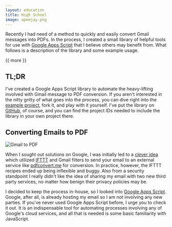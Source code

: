 ```yaml
---
layout: education
title: High School
image: apeejay.png
---
```


Recently I had need of a method to quickly and easily convert Gmail messages into PDFs.  In the process, I created a small library of helpful tools for use with [Google Apps Script](https://developers.google.com/apps-script/) that I believe others may benefit from.  What follows is a description of the library and some example usage.

{{ more }}

## TL;DR

I've created a Google Apps Script library to automate the heavy-lifting involved with Gmail message to PDF conversion.  If you aren't interested in the nitty gritty of what goes into the process, you can dive right into the [example project](https://script.google.com/d/1qdkT9ShXl4VWO9XvKefcxmH_oRJe31MPDyIDsOKyGidKr-GHBpULLtvx/edit?usp=sharing), fork it, and play with it yourself.  I've put the library on [GitHub](https://github.com/pixelcog/gmail-to-pdf), of course, and you can find the project IDs needed to include the library in your own project there.

## Converting Emails to PDF

![Gmail to PDF](/img/posts/gmail-to-pdf.jpg)

When I sought out solutions on Google, I was initially led to a [clever idea](http://www.oxhow.com/automatically-backup-emails-as-pdf/) which utilized [IFTTT](https://ifttt.com/) and Gmail filters to send your email to an external service like [pdfconvert.me](http://pdfconvert.me/) for conversion.  In practice, however, the IFTTT recipes ended up being inflexible and buggy.  Also from a security standpoint I really didn't like the idea of sharing my email with two new third party services, no matter how benign their privacy policies may be.

I decided to keep the process in-house, so I looked into [Google Apps Script](https://developers.google.com/apps-script/).  Google, after all, is already hosting my email so I am not involving any new parties.  If you've never used Google Apps Script before, I urge you to check it out.  It is an indispensable tool for automating processes involving any of Google's cloud services, and all that is needed is some basic familiarity with JavaScript.

